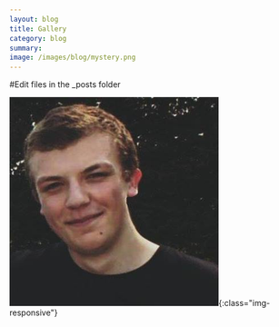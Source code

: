 ```yaml
---
layout: blog
title: Gallery
category: blog
summary:
image: /images/blog/mystery.png
---
```


#Edit files in the _posts folder

![Me](/images/blog/me.jpg){:class="img-responsive"}
